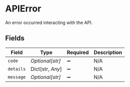 # APIError

An error occurred interacting with the API.


## Fields

| Field              | Type               | Required           | Description        |
| ------------------ | ------------------ | ------------------ | ------------------ |
| `code`             | *Optional[str]*    | :heavy_minus_sign: | N/A                |
| `details`          | Dict[str, *Any*]   | :heavy_minus_sign: | N/A                |
| `message`          | *Optional[str]*    | :heavy_minus_sign: | N/A                |